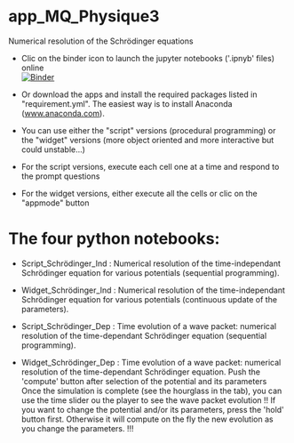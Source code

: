 # app_MQ_Physique3
Numerical resolution of the Schrödinger equations
- Clic on the binder icon to launch the jupyter notebooks ('.ipnyb' files) online  
[![Binder](https://mybinder.org/badge_logo.svg)](https://mybinder.org/v2/gh/ndardenne/app_MQ/master)

- Or download the apps and install the required packages listed in "requirement.yml". The easiest way is to install Anaconda (www.anaconda.com).

- You can use either the "script" versions (procedural programming) or the "widget" versions (more object oriented and more interactive but could unstable...)

- For the script versions, execute each cell one at a time and respond to the prompt questions

- For the widget versions, either execute all the cells or clic on the "appmode" button

# The four python notebooks:

- Script_Schrödinger_Ind : 
 Numerical resolution of the time-independant Schrödinger equation for various potentials (sequential programming).

- Widget_Schrödinger_Ind : 
 Numerical resolution of the time-independant Schrödinger equation for various potentials (continuous update of the parameters).

- Script_Schrödinger_Dep :
 Time evolution of a wave packet: numerical resolution of the time-dependant Schrödinger equation (sequential programming).

- Widget_Schrödinger_Dep :
 Time evolution of a wave packet: numerical resolution of the time-dependant Schrödinger equation.
 Push the 'compute' button after selection of the potential and its parameters 
 Once the simulation is complete (see the hourglass in the tab), you can use the time slider ou the player to see the wave packet evolution
 !! If you want to change the potential and/or its parameters, press the 'hold' button first. Otherwise it will compute on the fly the new evolution as you change the parameters. !!!
